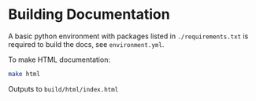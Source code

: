 # Building Documentation

A basic python environment with packages listed in `./requirements.txt` is
required to build the docs, see ``environment.yml``.

To make HTML documentation:

```bash
make html
```

Outputs to `build/html/index.html`
